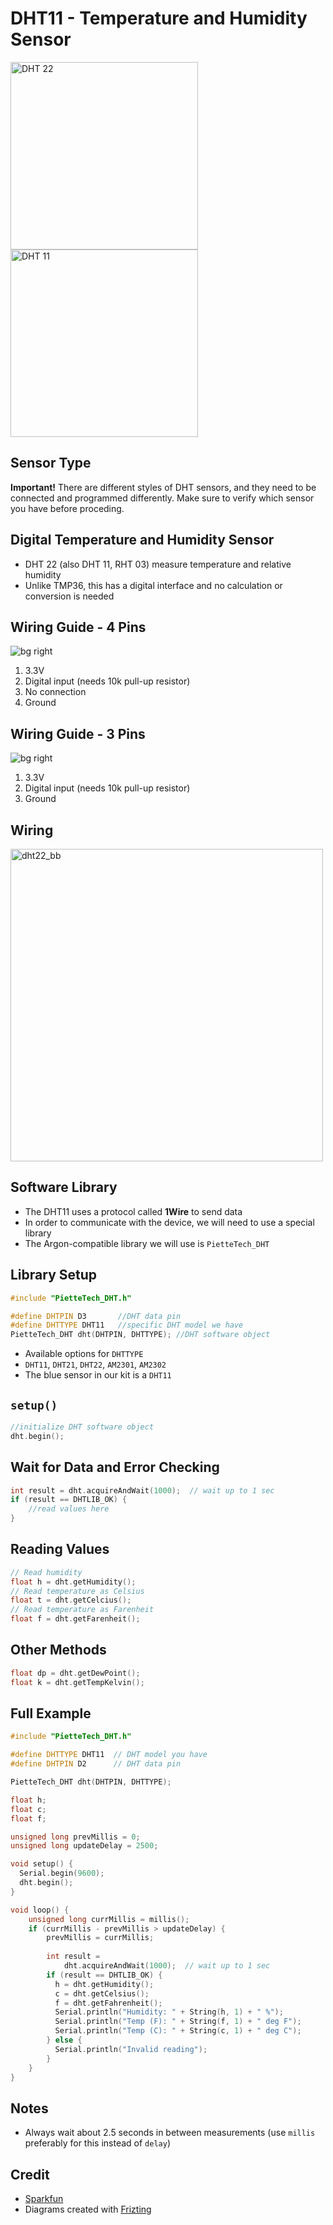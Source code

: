 

<!-- headingDivider: 2 -->

# DHT11 - Temperature and Humidity Sensor

<img src="lecture_dht11.assets/dht22.jpg" alt="DHT 22" style="width:300px;" /> <img src="lecture_dht11.assets/dht11.png" alt="DHT 11" style="width:300px;" /> 

## Sensor Type

**Important!** There are different styles of DHT sensors, and they need to be connected and programmed differently. Make sure to verify which sensor you have before proceding.

## Digital Temperature and Humidity Sensor

* DHT 22 (also DHT 11, RHT 03) measure temperature and relative humidity
* Unlike TMP36, this has a digital interface and no calculation or conversion is needed

## Wiring Guide - 4 Pins
![bg right](lecture_dht11.assets/10167-02_pinout.jpg) 

1. 3.3V
2. Digital input (needs 10k pull-up resistor)
3. No connection
4. Ground


## Wiring Guide - 3 Pins

![bg right](lecture_dht11.assets/10167-02_pinout_3pin.jpg) 

1. 3.3V
2. Digital input (needs 10k pull-up resistor)
3. Ground
## Wiring

<img src="lecture_dht11.assets/dht22_bb.png" alt="dht22_bb" style="width:500px;" />

## Software Library

* The DHT11 uses a protocol called **1Wire** to send data
* In order to communicate with the device, we will need to use a special library 
* The Argon-compatible library we will use is
  ```PietteTech_DHT```



## Library Setup

```c++
#include "PietteTech_DHT.h"
```

```c++
#define DHTPIN D3		//DHT data pin
#define DHTTYPE DHT11	//specific DHT model we have
PietteTech_DHT dht(DHTPIN, DHTTYPE); //DHT software object
```
*  Available options for `DHTTYPE` 
  * `DHT11`, `DHT21`, `DHT22`, `AM2301`, `AM2302`
  * The blue sensor in our kit is a `DHT11`

## ```setup()```

```c++
//initialize DHT software object
dht.begin();
```

## Wait for Data and Error Checking

```c++
int result = dht.acquireAndWait(1000);  // wait up to 1 sec
if (result == DHTLIB_OK) {
	//read values here
}
```

## Reading Values

```c++
// Read humidity
float h = dht.getHumidity();
// Read temperature as Celsius
float t = dht.getCelcius();
// Read temperature as Farenheit
float f = dht.getFarenheit();
```

## Other Methods

```c++
float dp = dht.getDewPoint();
float k = dht.getTempKelvin();
```

## Full Example

```c++
#include "PietteTech_DHT.h"

#define DHTTYPE DHT11  // DHT model you have
#define DHTPIN D2      // DHT data pin

PietteTech_DHT dht(DHTPIN, DHTTYPE);

float h;
float c;
float f;

unsigned long prevMillis = 0;
unsigned long updateDelay = 2500;

void setup() {
  Serial.begin(9600);
  dht.begin();
}

void loop() {
    unsigned long currMillis = millis();
    if (currMillis - prevMillis > updateDelay) {
        prevMillis = currMillis;
		
		int result =
			dht.acquireAndWait(1000);  // wait up to 1 sec 
		if (result == DHTLIB_OK) {
		  h = dht.getHumidity();
		  c = dht.getCelsius();
		  f = dht.getFahrenheit();
		  Serial.println("Humidity: " + String(h, 1) + " %");
		  Serial.println("Temp (F): " + String(f, 1) + " deg F");
		  Serial.println("Temp (C): " + String(c, 1) + " deg C");
		} else {
		  Serial.println("Invalid reading");
		}
	}
}


```

## Notes

* Always wait about 2.5 seconds in between measurements (use `millis` preferably for this instead of `delay`)

## Credit

* [Sparkfun](https://www.sparkfun.com/products/10167)
* Diagrams created with [Frizting](https://fritzing.org)





























